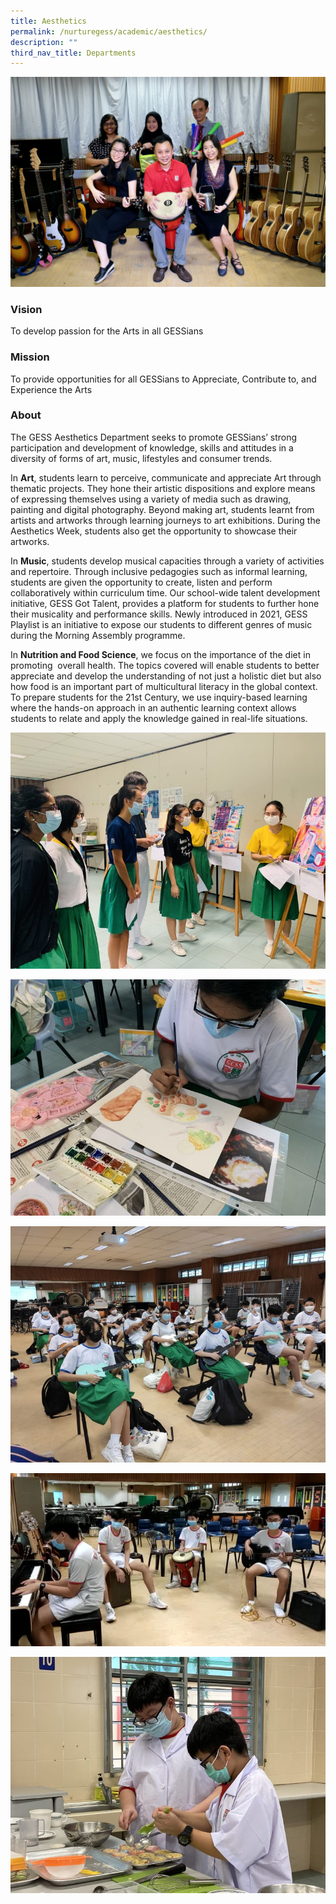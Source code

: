```yaml
---
title: Aesthetics
permalink: /nurturegess/academic/aesthetics/
description: ""
third_nav_title: Departments
---
```

![](/images/Aesthetics-3-scaled.jpeg)

### Vision

To develop passion for the Arts in all GESSians

### Mission

To provide opportunities for all GESSians to Appreciate, Contribute to, and Experience the Arts

### About

The GESS Aesthetics Department seeks to promote GESSians’ strong participation and development of knowledge, skills and attitudes in a diversity of forms of art, music, lifestyles and consumer trends.

In **Art**, students learn to perceive, communicate and appreciate Art through thematic projects. They hone their artistic dispositions and explore means of expressing themselves using a variety of media such as drawing, painting and digital photography. Beyond making art, students learnt from artists and artworks through learning journeys to art exhibitions. During the Aesthetics Week, students also get the opportunity to showcase their artworks.

In **Music**, students develop musical capacities through a variety of activities and repertoire. Through inclusive pedagogies such as informal learning, students are given the opportunity to create, listen and perform collaboratively within curriculum time. Our school-wide talent development initiative, GESS Got Talent, provides a platform for students to further hone their musicality and performance skills. Newly introduced in 2021, GESS Playlist is an initiative to expose our students to different genres of music during the Morning Assembly programme.

In **Nutrition and Food Science**, we focus on the importance of the diet in promoting  overall health. The topics covered will enable students to better appreciate and develop the understanding of not just a holistic diet but also how food is an important part of multicultural literacy in the global context. To prepare students for the 21st Century, we use inquiry-based learning where the hands-on approach in an authentic learning context allows students to relate and apply the knowledge gained in real-life situations.

![](/images/Aesthetics_1_Sec-3-Art-Critique-768x576.jpeg)

![](/images/Aesthetics_2_Sec-1-Watercolour-Painting-768x576.jpeg)

![](/images/Aesthetics_3_Sec-1-Ukulele-Lessons-768x576.jpeg)

![](/images/Aesthetics_4_Safe-Distanced-Sec-2-Band.jpeg)

![](/images/Aesthetics_5_NFS_Working-in-Pairs-768x576.jpeg)

